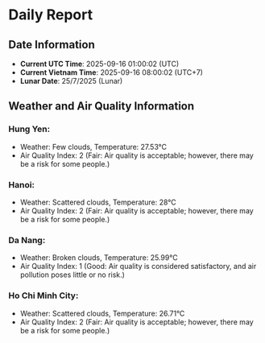 # Daily Report
## Date Information
- **Current UTC Time**: 2025-09-16 01:00:02 (UTC)
- **Current Vietnam Time**: 2025-09-16 08:00:02 (UTC+7)
- **Lunar Date**: 25/7/2025 (Lunar)

## Weather and Air Quality Information

### Hung Yen:
- Weather: Few clouds, Temperature: 27.53°C
- Air Quality Index: 2 (Fair: Air quality is acceptable; however, there may be a risk for some people.)

### Hanoi:
- Weather: Scattered clouds, Temperature: 28°C
- Air Quality Index: 2 (Fair: Air quality is acceptable; however, there may be a risk for some people.)

### Da Nang:
- Weather: Broken clouds, Temperature: 25.99°C
- Air Quality Index: 1 (Good: Air quality is considered satisfactory, and air pollution poses little or no risk.)

### Ho Chi Minh City:
- Weather: Scattered clouds, Temperature: 26.71°C
- Air Quality Index: 2 (Fair: Air quality is acceptable; however, there may be a risk for some people.)
